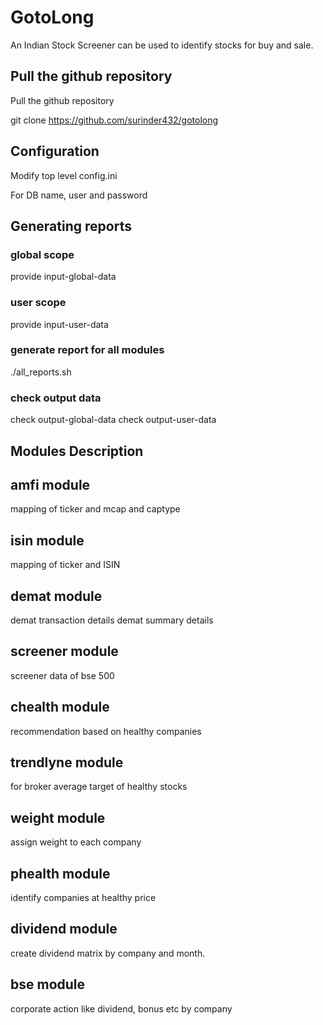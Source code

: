 # GotoLong

An Indian Stock Screener can be used to identify stocks for buy and sale.

## Pull the github repository

Pull the github repository

git clone https://github.com/surinder432/gotolong

## Configuration

Modify top level config.ini

For DB name, user and password


## Generating reports

### global scope
provide input-global-data 

### user scope
provide input-user-data

### generate report for all modules
./all_reports.sh

### check output data
check output-global-data
check output-user-data


## Modules Description

## amfi module

mapping of ticker and mcap and captype

## isin module

mapping of ticker and ISIN

## demat module

demat transaction details
demat summary details

## screener module

screener data of bse 500

## chealth module

recommendation based on healthy companies 

## trendlyne module

for broker average target of healthy stocks

## weight module

assign weight to each company

## phealth module

identify companies at healthy price

## dividend module

create dividend matrix by company and month.

## bse module

corporate action like dividend, bonus etc by company 